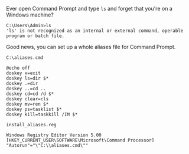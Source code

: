 Ever open Command Prompt and type `ls` and forget that you're on a Windows machine?

```
C:\Users\Admin>ls
'ls' is not recognized as an internal or external command, operable program or batch file.
```

Good news, you can set up a whole aliases file for Command Prompt.

`C:\aliases.cmd`

```
@echo off
doskey x=exit
doskey ls=dir $*
doskey .=dir
doskey ..=cd ..
doskey cd=cd /d $*
doskey clear=cls
doskey mv=ren $*
doskey ps=tasklist $*
doskey kill=taskkill /IM $*
```

`install_aliases.reg`

```
Windows Registry Editor Version 5.00
[HKEY_CURRENT_USER\SOFTWARE\Microsoft\Command Processor]
"Autorun"="\"C:\\aliases.cmd\""
```